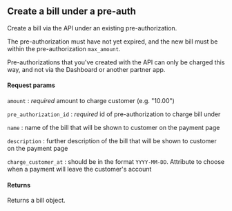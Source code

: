 ## Create a bill under a pre-auth

Create a bill via the API under an existing pre-authorization.

The pre-authorization must have not yet expired, and the new bill must be within the pre-authorization `max_amount`.

Pre-authorizations that you've created with the API can only be charged this way, and not via the Dashboard or another partner app.

#### Request params

`amount`
:    _required_ amount to charge customer (e.g. "10.00")

`pre_authorization_id`
:    _required_ id of pre-authorization to charge bill under

`name`
:    name of the bill that will be shown to customer on the payment page

`description`
:    further description of the bill that will be shown to customer on the payment page

`charge_customer_at`
:    should be in the format `YYYY-MM-DD`. Attribute to choose when a payment will leave the customer's account

#### Returns

Returns a bill object.
